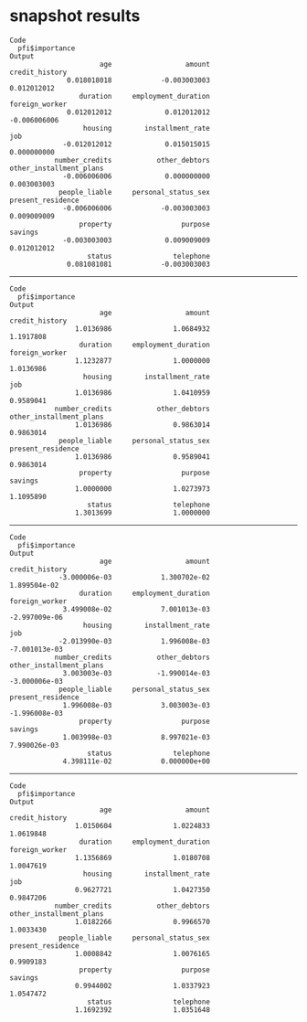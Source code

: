 # snapshot results

    Code
      pfi$importance
    Output
                          age                  amount          credit_history 
                  0.018018018            -0.003003003             0.012012012 
                     duration     employment_duration          foreign_worker 
                  0.012012012             0.012012012            -0.006006006 
                      housing        installment_rate                     job 
                 -0.012012012             0.015015015             0.000000000 
               number_credits           other_debtors other_installment_plans 
                 -0.006006006             0.000000000             0.003003003 
                people_liable     personal_status_sex       present_residence 
                 -0.006006006            -0.003003003             0.009009009 
                     property                 purpose                 savings 
                 -0.003003003             0.009009009             0.012012012 
                       status               telephone 
                  0.081081081            -0.003003003 

---

    Code
      pfi$importance
    Output
                          age                  amount          credit_history 
                    1.0136986               1.0684932               1.1917808 
                     duration     employment_duration          foreign_worker 
                    1.1232877               1.0000000               1.0136986 
                      housing        installment_rate                     job 
                    1.0136986               1.0410959               0.9589041 
               number_credits           other_debtors other_installment_plans 
                    1.0136986               0.9863014               0.9863014 
                people_liable     personal_status_sex       present_residence 
                    1.0136986               0.9589041               0.9863014 
                     property                 purpose                 savings 
                    1.0000000               1.0273973               1.1095890 
                       status               telephone 
                    1.3013699               1.0000000 

---

    Code
      pfi$importance
    Output
                          age                  amount          credit_history 
                -3.000006e-03            1.300702e-02            1.899504e-02 
                     duration     employment_duration          foreign_worker 
                 3.499008e-02            7.001013e-03           -2.997009e-06 
                      housing        installment_rate                     job 
                -2.013990e-03            1.996008e-03           -7.001013e-03 
               number_credits           other_debtors other_installment_plans 
                 3.003003e-03           -1.990014e-03           -3.000006e-03 
                people_liable     personal_status_sex       present_residence 
                 1.996008e-03            3.003003e-03           -1.996008e-03 
                     property                 purpose                 savings 
                 1.003998e-03            8.997021e-03            7.990026e-03 
                       status               telephone 
                 4.398111e-02            0.000000e+00 

---

    Code
      pfi$importance
    Output
                          age                  amount          credit_history 
                    1.0150604               1.0224833               1.0619848 
                     duration     employment_duration          foreign_worker 
                    1.1356869               1.0180708               1.0047619 
                      housing        installment_rate                     job 
                    0.9627721               1.0427350               0.9847206 
               number_credits           other_debtors other_installment_plans 
                    1.0182266               0.9966570               1.0033430 
                people_liable     personal_status_sex       present_residence 
                    1.0008842               1.0076165               0.9909183 
                     property                 purpose                 savings 
                    0.9944002               1.0337923               1.0547472 
                       status               telephone 
                    1.1692392               1.0351648 

